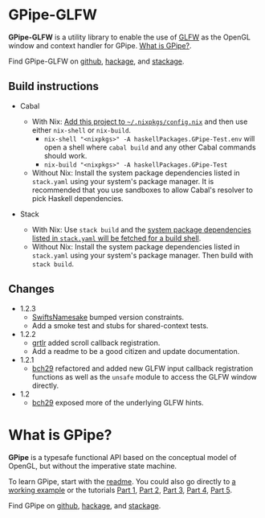 # GPipe-GLFW

**GPipe-GLFW** is a utility library to enable the use of [GLFW](http://www.glfw.org/)
as the OpenGL window and context handler for GPipe.
[What is GPipe?](https://github.com/plredmond/GPipe-GLFW#what-is-gpipe).

Find GPipe-GLFW on
[github](https://github.com/plredmond/GPipe-GLFW),
[hackage](https://hackage.haskell.org/package/GPipe-GLFW), and
[stackage](https://www.stackage.org/package/GPipe-GLFW).

## Build instructions

* Cabal

  * With Nix: [Add this project to `~/.nixpkgs/config.nix`](https://nixos.org/nixpkgs/manual/#how-to-build-projects-that-depend-on-each-other) and then use either `nix-shell` or `nix-build`.
    * `nix-shell "<nixpkgs>" -A haskellPackages.GPipe-Test.env` will open a shell where `cabal build` and any other Cabal commands should work.
    * `nix-build "<nixpkgs>" -A haskellPackages.GPipe-Test`
  * Without Nix: Install the system package dependencies listed in `stack.yaml` using your system's package manager. It is recommended that you use sandboxes to allow Cabal's resolver to pick Haskell dependencies.

* Stack

  * With Nix: Use `stack build` and the [system package dependencies listed in `stack.yaml` will be fetched for a build shell](https://github.com/commercialhaskell/stack/blob/master/doc/nix_integration.md).
  * Without Nix: Install the system package dependencies listed in `stack.yaml` using your system's package manager. Then build with `stack build`.

## Changes

* 1.2.3
    * [SwiftsNamesake](https://github.com/SwiftsNamesake) bumped version constraints.
    * Add a smoke test and stubs for shared-context tests.
* 1.2.2
    * [grtlr](https://github.com/grtlr) added scroll callback registration.
    * Add a readme to be a good citizen and update documentation.
* 1.2.1
    * [bch29](https://github.com/bch29) refactored and added new GLFW input callback registration functions as well as the `unsafe` module to access the GLFW window directly.
* 1.2
    * [bch29](https://github.com/bch29) exposed more of the underlying GLFW hints.

# What is GPipe?

**GPipe** is a typesafe functional API based on the conceptual model of OpenGL,
but without the imperative state machine.

To learn GPipe, start with the [readme](https://github.com/tobbebex/GPipe-Core#readme).
You could also go directly to [a working example](https://github.com/plredmond/GPipe-Test#readme)
or the tutorials
[Part 1](http://tobbebex.blogspot.se/2015/09/gpu-programming-in-haskell-using-gpipe.html),
[Part 2](http://tobbebex.blogspot.se/2015/09/gpu-programming-in-haskell-using-gpipe_11.html),
[Part 3](http://tobbebex.blogspot.se/2015/10/gpu-programming-in-haskell-using-gpipe.html),
[Part 4](http://tobbebex.blogspot.se/2015/10/gpu-programming-in-haskell-using-gpipe_21.html),
[Part 5](http://tobbebex.blogspot.se/2015/11/gpu-programming-in-haskell-using-gpipe.html).

Find GPipe on
[github](https://github.com/tobbebex/GPipe-Core),
[hackage](https://hackage.haskell.org/package/GPipe), and
[stackage](https://www.stackage.org/package/GPipe).
